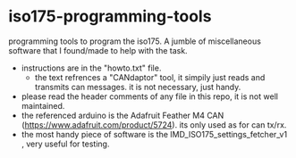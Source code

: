 # iso175-programming-tools
programming tools to program the iso175. A jumble of miscellaneous software that I found/made to help with the task.

- instructions are in the "howto.txt" file.
    - the text refrences a "CANdaptor" tool, it simpily just reads and
     transmits can messages. it is not necessary, just handy.
- please read the header comments of any file in this repo, it is not well maintained.
- the referenced arduino is the Adafruit Feather M4 CAN (https://www.adafruit.com/product/5724). its only used as for can tx/rx.
- the most handy piece of software is the IMD_ISO175_settings_fetcher_v1 , very useful for testing.
